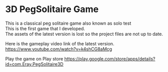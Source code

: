 # 3D PegSolitaire Game
This is a classical peg solitaire game also known as solo test <br />
This is the first game that I developed.<br />
The assets of the latest version is lost so the project files are not up to date. <br />

Here is the gameplay video link of the latest version.<br />
https://www.youtube.com/watch?v=k4shCG8aMcg

Play the game on Play store https://play.google.com/store/apps/details?id=com.Eray.PegSolitaire3D
